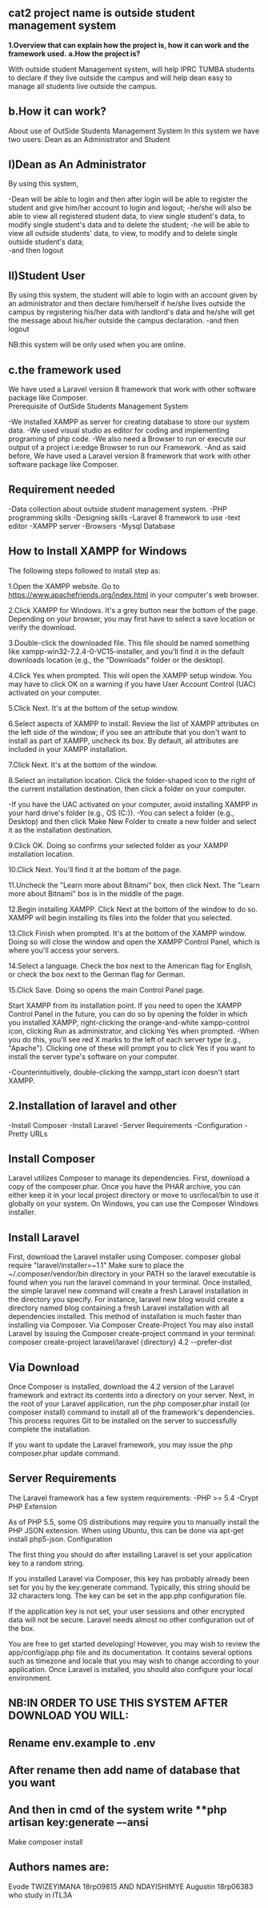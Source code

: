 cat2
project name is outside student management system
------------------------------------------------------------------------
**1.Overview that can explain how the project is, how it can work and the framework used.**
**a.How the project is?**

With outside student Management system, will help IPRC TUMBA students to declare if they live outside the campus and will help dean easy to manage all students live outside the campus.

 b.How it can work?
 ---------------------
 
About use of OutSide Students Management System 
In this system we have two users: Dean as an Administrator and Student

I)Dean as An Administrator
---------------------------
By using this system,

-Dean will be able to login and then after login will be able to register the student and give him/her account to login and logout;
-he/she will also be able to view all registered student data, to view single student's data, to modify single student's data and to delete the student;
-he will be able to view all outside students' data, to view, to modify and to delete single outside student's data;  
-and then logout

II)Student User
------------------

By using this system, the student will able to login with an account given by an administrator and then declare him/herself if he/she lives outside the campus 
by registering his/her data with landlord's data and he/she will get the message about his/her outside the campus declaration.
-and then logout

NB:this system will be only used when you are  online.

c.the framework used
---------------------

We have used a Laravel version 8 framework that work with other software package like Composer.                              
Prerequisite of OutSide Students Management System

-We installed XAMPP as server for creating database to store our system data.
-We used visual studio as editor for coding and implementing programing of php code.
-We also need a Browser to run or execute our output of a project i.e:edge Browser to run our Framework.
-And as said before, We have used a Laravel version 8 framework that work with other software package like Composer.

Requirement needed 
-------------------
-Data collection about outside student management system.
-PHP programming skills
-Designing skills
-Laravel 8 framework to use
-text editor
 -XAMPP server
-Browsers
-Mysql Database
  
How to Install XAMPP for Windows
-----------------------------------

The following steps followed to install step as:

 1.Open the XAMPP website. Go to https://www.apachefriends.org/index.html in your computer's web browser.
 
2.Click XAMPP for Windows. It's a grey button near the bottom of the page. 
Depending on your browser, you may first have to select a save location or verify the download.

3.Double-click the downloaded file. This file should be named something like xampp-win32-7.2.4-0-VC15-installer, and you'll find it in the default downloads location (e.g., the "Downloads" folder or the desktop). 

4.Click Yes when prompted. This will open the XAMPP setup window. 
You may have to click OK on a warning if you have User Account Control (UAC) activated on your computer.

5.Click Next. It's at the bottom of the setup window. 

6.Select aspects of XAMPP to install. Review the list of XAMPP attributes on the left side of the window; if you see an attribute that you don't want to install as part of XAMPP, uncheck its box. 
By default, all attributes are included in your XAMPP installation.

7.Click Next. It's at the bottom of the window.

8.Select an installation location. Click the folder-shaped icon to the right of the current installation destination, then click a folder on your computer. 

-If you have the UAC activated on your computer, avoid installing XAMPP in your hard drive's folder (e.g., OS (C:)).
-You can select a folder (e.g., Desktop) and then click Make New Folder to create a new folder and select it as the installation destination.

9.Click OK. Doing so confirms your selected folder as your XAMPP installation location. 

10.Click Next. You'll find it at the bottom of the page. 

11.Uncheck the "Learn more about Bitnami" box, then click Next. The "Learn more about Bitnami" box is in the middle of the page. 

12.Begin installing XAMPP. Click Next at the bottom of the window to do so. XAMPP will begin installing its files into the folder that you selected.

13.Click Finish when prompted. It's at the bottom of the XAMPP window. Doing so will close the window and open the XAMPP Control Panel, which is where you'll access your servers. 

14.Select a language. Check the box next to the American flag for English, or check the box next to the German flag for German. 

15.Click Save. Doing so opens the main Control Panel page. 

Start XAMPP from its installation point. If you need to open the XAMPP Control Panel in the future, you can do so by opening the folder in which you installed XAMPP, right-clicking the orange-and-white xampp-control icon, clicking Run as administrator, and clicking Yes when prompted. 
-When you do this, you'll see red X marks to the left of each server type (e.g., "Apache"). Clicking one of these will prompt you to click Yes if you want to install the server type's software on your computer.

-Counterintuitively, double-clicking the xampp_start icon doesn't start XAMPP.



2.Installation of laravel and other
-----------------------------------
-Install Composer
-Install Laravel
-Server Requirements
-Configuration
-Pretty URLs

Install Composer
-------------------
Laravel utilizes Composer to manage its dependencies. First, download a copy of the composer.phar. Once you have the PHAR archive, you can either keep it in your local project directory or move to usr/local/bin to use it globally on your system. On Windows, you can use the Composer Windows installer.

Install Laravel
------------------
First, download the Laravel installer using Composer.
composer global require "laravel/installer=~1.1"
Make sure to place the ~/.composer/vendor/bin directory in your PATH so the laravel executable is found when you run the laravel command in your terminal.
Once installed, the simple laravel new command will create a fresh Laravel installation in the directory you specify. For instance, laravel new blog would create a directory named blog containing a fresh Laravel installation with all dependencies installed. This method of installation is much faster than installing via Composer.
Via Composer Create-Project
You may also install Laravel by issuing the Composer create-project command in your terminal:
composer create-project laravel/laravel {directory} 4.2 --prefer-dist

Via Download
----------------
Once Composer is installed, download the 4.2 version of the Laravel framework and extract its contents into a directory on your server. Next, in the root of your Laravel application, run the php composer.phar install (or composer install) command to install all of the framework's dependencies. This process requires Git to be installed on the server to successfully complete the installation.

If you want to update the Laravel framework, you may issue the php composer.phar update command.

Server Requirements
--------------------
The Laravel framework has a few system requirements:
-PHP >= 5.4
-Crypt PHP Extension

As of PHP 5.5, some OS distributions may require you to manually install the PHP JSON extension. When using Ubuntu, this can be done via apt-get install php5-json.
Configuration

The first thing you should do after installing Laravel is set your application key to a random string. 

If you installed Laravel via Composer, this key has probably already been set for you by the key:generate command. Typically, this string should be 32 characters long. The key can be set in the app.php configuration file.

If the application key is not set, your user sessions and other encrypted data will not be secure.
Laravel needs almost no other configuration out of the box.

You are free to get started developing! However, you may wish to review the app/config/app.php file and its documentation. It contains several options such as timezone and locale that you may wish to change according to your application.
Once Laravel is installed, you should also configure your local environment. 

NB:IN ORDER TO USE THIS SYSTEM AFTER DOWNLOAD YOU WILL:
-------------------------------------------------------
Rename env.example to .env
----------------------------------------
After rename then add name of database that you want
-----------------------------------------------------------------------------
And then in cmd of the system write **php artisan key:generate –-ansi
----------------------------------------------------------------------------------------------------------------------------------------------------------
Make composer install

Authors names are:
-------------------

Evode TWIZEYIMANA 18rp09815 AND NDAYISHIMYE Augustin 18rp06383  who study in ITL3A

